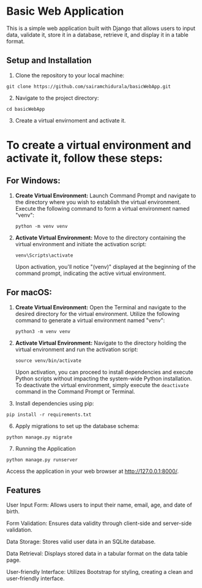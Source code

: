 # Basic Web Application

This is a simple web application built with Django that allows users to input data, validate it, store it in a database, retrieve it, and display it in a table format.

## Setup and Installation

1. Clone the repository to your local machine:

`git clone https://github.com/sairamchidurala/basicWebApp.git`


2. Navigate to the project directory:

`cd basicWebApp`


3. Create a virtual envirnoment and activate it.

# To create a virtual environment and activate it, follow these steps:
## **For Windows:**

1. **Create Virtual Environment:**
   Launch Command Prompt and navigate to the directory where you wish to establish the virtual environment.
   Execute the following command to form a virtual environment named "venv":

   `python -m venv venv`

3. **Activate Virtual Environment:**
   Move to the directory containing the virtual environment and initiate the activation script:

   `venv\Scripts\activate`

   Upon activation, you'll notice "(venv)" displayed at the beginning of the command prompt, indicating the active virtual environment.

## **For macOS:**

1. **Create Virtual Environment:**
   Open the Terminal and navigate to the desired directory for the virtual environment.
   Utilize the following command to generate a virtual environment named "venv":

   `python3 -m venv venv`

3. **Activate Virtual Environment:**
   Navigate to the directory holding the virtual environment and run the activation script:

   `source venv/bin/activate`
   
   Upon activation, you can proceed to install dependencies and execute Python scripts without impacting the system-wide Python installation. To deactivate the virtual environment, simply execute the `deactivate` command in the Command Prompt or Terminal.


5. Install dependencies using pip:

`pip install -r requirements.txt`


6. Apply migrations to set up the database schema:

`python manage.py migrate`


7. Running the Application

`python manage.py runserver`


Access the application in your web browser at http://127.0.0.1:8000/.

## Features
User Input Form: Allows users to input their name, email, age, and date of birth.

Form Validation: Ensures data validity through client-side and server-side validation.

Data Storage: Stores valid user data in an SQLite database.

Data Retrieval: Displays stored data in a tabular format on the data table page.

User-friendly Interface: Utilizes Bootstrap for styling, creating a clean and user-friendly interface.
